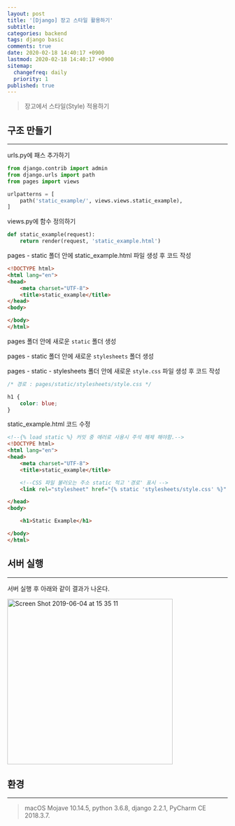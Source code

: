 ```yaml
---
layout: post
title: '[Django] 장고 스타일 활용하기'
subtitle: 
categories: backend
tags: django basic
comments: true
date: 2020-02-18 14:40:17 +0900
lastmod: 2020-02-18 14:40:17 +0900
sitemap:
  changefreq: daily
  priority: 1
published: true
---
```




> 장고에서 스타일(Style) 적용하기<br/>

## 구조 만들기
---

urls.py에 패스 추가하기<br/>

```python
from django.contrib import admin
from django.urls import path
from pages import views

urlpatterns = [
    path('static_example/', views.views.static_example),
]
```

views.py에 함수 정의하기<br/>

```python
def static_example(request):
    return render(request, 'static_example.html')
```

pages - static 폴더 안에 static_example.html 파일 생성 후 코드 작성<br/>

```html
<!DOCTYPE html>
<html lang="en">
<head>
    <meta charset="UTF-8">
    <title>static_example</title>
</head>
<body>

</body>
</html>
```

pages 폴더 안에 새로운 `static` 폴더 생성 <br/>

pages - static 폴더 안에 새로운 `stylesheets` 폴더 생성 <br/>

pages - static - stylesheets 폴더 안에 새로운 `style.css` 파일 생성 후 코드 작성 <br/>

```css
/* 경로 : pages/static/stylesheets/style.css */

h1 {
    color: blue;
}
```

static_example.html 코드 수정<br/>

```html
<!--{% load static %} 커밋 중 에러로 사용시 주석 해제 해야함.-->
<!DOCTYPE html>
<html lang="en">
<head>
    <meta charset="UTF-8">
    <title>static_example</title>

    <!--CSS 파일 불러오는 주소 static 적고 '경로' 표시 -->
    <link rel="stylesheet" href="{% static 'stylesheets/style.css' %}" type="text/css">

</head>
<body>

    <h1>Static Example</h1>

</body>
</html>
```

## 서버 실행
---
서버 실행 후 아래와 같이 결과가 나온다.<br/>

<img width="378" alt="Screen Shot 2019-06-04 at 15 35 11" src="https://user-images.githubusercontent.com/46523571/58856869-c22b7380-86de-11e9-87d9-1248237a04d5.png"><br/>





## 환경
---
> macOS Mojave 10.14.5, 
> python 3.6.8, 
> django 2.2.1, 
> PyCharm CE 2018.3.7.